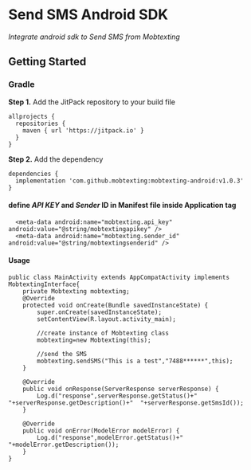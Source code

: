 # Send SMS Android SDK
_Integrate android sdk to Send SMS from Mobtexting_
## __Getting Started__
### Gradle
**Step 1.** Add the JitPack repository to your build file
```
allprojects {
  repositories {
    maven { url 'https://jitpack.io' }
  }
}
```
**Step 2.** Add the dependency  
```
dependencies {
  implementation 'com.github.mobtexting:mobtexting-android:v1.0.3'
}
```
#### define _API KEY_ and _Sender_ ID in Manifest file inside Application tag
```
  <meta-data android:name="mobtexting.api_key" android:value="@string/mobtextingapikey" />
  <meta-data android:name="mobtexting.sender_id" android:value="@string/mobtextingsenderid" />
```
#### Usage

```
public class MainActivity extends AppCompatActivity implements MobtextingInterface{
    private Mobtexting mobtexting;
    @Override
    protected void onCreate(Bundle savedInstanceState) {
        super.onCreate(savedInstanceState);
        setContentView(R.layout.activity_main);
        
        //create instance of Mobtexting class
        mobtexting=new Mobtexting(this);
        
        //send the SMS
        mobtexting.sendSMS("This is a test","7488******",this);
    }

    @Override
    public void onResponse(ServerResponse serverResponse) {
        Log.d("response",serverResponse.getStatus()+"  "+serverResponse.getDescription()+"  "+serverResponse.getSmsId());
    }

    @Override
    public void onError(ModelError modelError) {
        Log.d("response",modelError.getStatus()+"  "+modelError.getDescription());
    }
}
```
